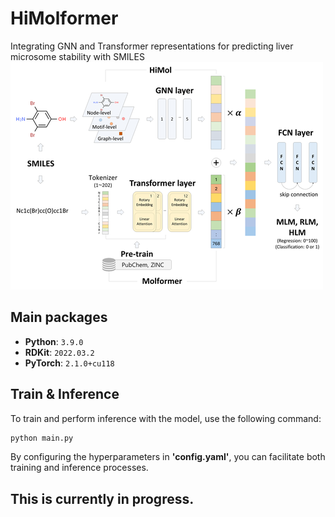 # HiMolformer
Integrating GNN and Transformer representations for predicting liver microsome stability with SMILES
![HiMolformer_architecture](architecture.png)

## Main packages
- **Python**: `3.9.0`
- **RDKit**: `2022.03.2`
- **PyTorch**: `2.1.0+cu118`

## Train & Inference
To train and perform inference with the model, use the following command:
```bash
python main.py
```
By configuring the hyperparameters in **'config.yaml'**, you can facilitate both training and inference processes.

## This is currently in progress.
